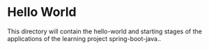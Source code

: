 # Hello World

This directory will contain the hello-world and starting stages of the applications of the learning project spring-boot-java..
